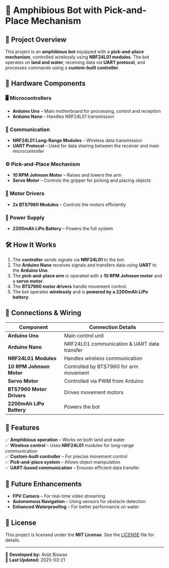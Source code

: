 # 🚀 Amphibious Bot with Pick-and-Place Mechanism

## 📌 Project Overview
This project is an **amphibious bot** equipped with a **pick-and-place mechanism**, controlled wirelessly using **NRF24L01 modules**. The bot operates on **land and water**, receiving data via **UART protocol**, and processes commands using a **custom-built controller**.

## 🔧 Hardware Components
### 🖥 Microcontrollers
- **Arduino Uno** – Main motherboard for processing, control and reception
- **Arduino Nano** – Handles NRF24L01 transmission

### 📡 Communication
- **NRF24L01 Long-Range Modules** – Wireless data transmission  
- **UART Protocol** – Used for data sharing between the receiver and main microcontroller  

### ⚙️ Pick-and-Place Mechanism
- **10 RPM Johnson Motor** – Raises and lowers the arm  
- **Servo Motor** – Controls the gripper for picking and placing objects  

### 🔌 Motor Drivers
- **2x BTS7960 Modules** – Controls the motors efficiently  

### 🔋 Power Supply
- **2200mAh LiPo Battery** – Powers the full system  

## 🛠 How It Works
1. The **controller** sends signals via **NRF24L01** to the bot.  
2. The **Arduino Nano** receives signals and transfers data using **UART** to the **Arduino Uno**.  
3. The **pick-and-place arm** is operated with a **10 RPM Johnson motor** and a **servo motor**.  
4. The **BTS7960 motor drivers** handle movement control.  
5. The bot operates **wirelessly** and is **powered by a 2200mAh LiPo battery**.  

## 🔗 Connections & Wiring
| Component               | Connection Details |
|-------------------------|--------------------|
| **Arduino Uno**         | Main control unit  |
| **Arduino Nano**        | NRF24L01 communication & UART data transfer |
| **NRF24L01 Modules**    | Handles wireless communication |
| **10 RPM Johnson Motor** | Controlled by BTS7960 for arm movement |
| **Servo Motor**         | Controlled via PWM from Arduino |
| **BTS7960 Motor Drivers** | Drives movement motors |
| **2200mAh LiPo Battery** | Powers the bot |

## 📌 Features
✅ **Amphibious operation** – Works on both land and water  
✅ **Wireless control** – Uses **NRF24L01** modules for long-range communication  
✅ **Custom-built controller** – For precise movement control  
✅ **Pick-and-place system** – Allows object manipulation  
✅ **UART-based communication** – Ensures efficient data transfer  

## 🚀 Future Enhancements
- **FPV Camera** – For real-time video streaming  
- **Autonomous Navigation** – Using sensors for obstacle detection  
- **Enhanced Waterproofing** – For better performance on water  

## 📜 License
This project is licensed under the **MIT License**. See the [LICENSE](./LICENSE) file for details.  

---

🔧 **Developed by:** Avijit Biswas  
📅 **Last Updated:** 2025-03-21  
